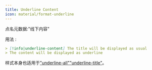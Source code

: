 ```yaml
---
title: Underline Content
icon: material/format-underline
---
```


点名元数据:"线下内容"

用法 :
```md
> [!info|underline-content] The title will be displayed as usual
> The content will be displayed as underline
```

样式本身也适用于["underline-all"](。/combined-styling/page-22.md)["underline-title"](。/title-styling/page-22.md)。